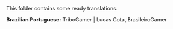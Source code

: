 This folder contains some ready translations.

**Brazilian Portuguese:** TriboGamer | Lucas Cota, BrasileiroGamer
